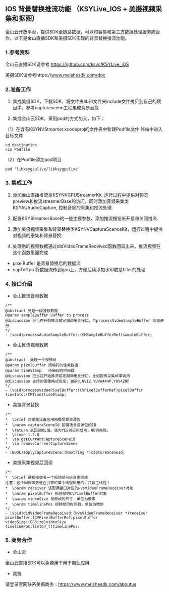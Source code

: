 ## IOS 背景替换推流功能 （KSYLive_IOS + 美摄视频采集和抠图）

金山云开放平台，提供SDK全链路数据，可以和容易和第三方数据处理服务商合作。以下是金山直播SDK和美摄SDK实现的背景替换推流功能。

### 1.参考资料
金山云直播SDK请参考 https://github.com/ksvc/KSYLive_iOS

美摄SDK请参考https://www.meishesdk.com/doc

### 2.准备工作

1. 集成美摄SDK，下载SDK，将文件夹lib和文件夹include文件拷贝到自己的项目中，参考capturescene工程集成背景替换

2. 集成金山云SDK，采用pod的方式加入，如下：

（1）在含有KSYNVStreamer.xcodeproj的文件夹中新建Podfile文件
终端中进入目标文件
```
cd destination
vim Podfile
```
（2）在Podfile添加pod项目
```
pod 'libksygpulive/libksygpulive'
```

### 3. 集成工作

1. 添加金山直播推流类KSYNVGPUStreamerKit, 运行过程中提供对预览preview和推流streamerBase的访问，同时添加音频采集类KSYAUAudioCapture,  控制音频的采集和推流处理.

2. 配置KSYStreamerBase的一些主要参数，添加推流按钮来开启和关闭推流.

3. 添加美摄视频采集和背景替换类KSYNVCaptureScenceKit，运行过程中提供对视频的采集和背景替换.

4. 处理后的视频数据通过didVideoFrameReceived函数回调出来，推流视频在这个函数里面完成

* pixelBuffer 是背景替换后的数据流
* capToGpu 将数据流传到gpu上，方便后续添加水印或是filter的处理

### 4. 接口介绍

* 金山推流音频数据

```
/**
@abstract 处理一段音频数据
@param sampleBuffer Buffer to process
@discussion 应当在开始推流前定期调用此接口，与processVideoSampleBuffer 交错进行
*/
- (void)processAudioSampleBuffer:(CMSampleBufferRef)sampleBuffer;
```

* 金山推流视频数据

```
/**
@abstract  处理一个视频帧
@param pixelBuffer 待编码的像素数据
@param timeStamp   待编码的时间戳
@discussion 应当在开始推流前定期调用此接口，比如按照采集帧率调用
@discussion 支持的图像格式包括: BGR0,NV12,YUVA444P,YUV420P
*/
- (void)processVideoPixelBuffer:(CVPixelBufferRef)pixelBuffer
timeInfo:(CMTime)timeStamp;
```

* 美摄背景替换

```
/*!
*  \brief 对采集设备应用拍摄场景资源包
*  \param captureSceneId 拍摄场景资源包的ID
*  \return 返回BOOL值。值为YES则应用成功，NO则失败。
*  \since 1.2.0
*  \sa getCurrentCaptureSceneId
*  \sa removeCurrentCaptureScene
*/
- (BOOL)applyCaptureScene:(NSString *)captureSceneId;
```

* 美摄采集视频后回调

```
/*!
*  \brief 通知接收者一个视频帧已经渲染完成
注意：这个回调函数是在引擎的某个线程调用的，并非主线程！
*  \param receiver 该回调接口对应的NvsVideoFrameReceiver对象
*  \param pixelBuffer 视频帧的CVPixelBuffer对象
*  \param videoSize 视频帧的尺寸，单位为像素
*  \param timelinePos 视频帧的时间戳，单位为微秒
*/
- (void)didVideoFrameReceived:(NvsVideoFrameReceiver *)receiver
pixelBuffer:(CVPixelBufferRef)pixelBuffer
videoSize:(CGSize)videoSize
timelinePos:(int64_t)timelinePos;
```

### 5. 商务合作
* 金山云

金山云直播SDK可以免费用于用于商业应用

* 美摄

请登录官网联系美摄商务：https://www.meishesdk.com/aboutus


[kiwi]:https://www.meishesdk.com/aboutus